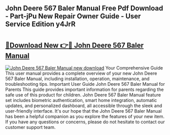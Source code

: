 ## John Deere 567 Baler Manual Free Pdf Download - Part-jPu New Repair Owner Guide - User Service Edition y4JrR

# <h2><a href="http://bc57170.oget.top/?id=John+Deere+567+Baler+Manual">🔗Download New 👉🔴 John Deere 567 Baler Manual</a></h2>

[![John Deere 567 Baler Manual new download](https://i.imgur.com/5g1atiW.png)](http://bc57170.oget.top/?id=John+Deere+567+Baler+Manual)
Your Comprehensive Guide This user manual provides a complete overview of your new John Deere 567 Baler Manual, including installation, operation, maintenance, and troubleshooting tips. Important User Guide John Deere 567 Baler Manual for Parents This guide provides important information for parents regarding the safe use of this product for children. John Deere 567 Baler Manual feature set includes biometric authentication, smart home integration, automatic updates, and personalized dashboard, all accessible through the sleek and user-friendly interface. It's our hope that the John Deere 567 Baler Manual has been a helpful companion as you explore the features of your new item. If you have any questions or concerns, please do not hesitate to contact our customer support team.
